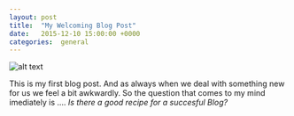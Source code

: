 ```yaml
---
layout: post
title:  "My Welcoming Blog Post"
date:   2015-12-10 15:00:00 +0000
categories:  general 
---
```

    
![alt text](http://relationshipchef.net/wp/wp-content/uploads/2014/05/recipe-clipart.gif "Recipe Image")


This is my first blog post. And as always when we deal with something new for us we feel a bit awkwardly.
So the question that comes to my mind imediately is .... _Is there a good recipe for a succesful Blog?_

    
    
    
